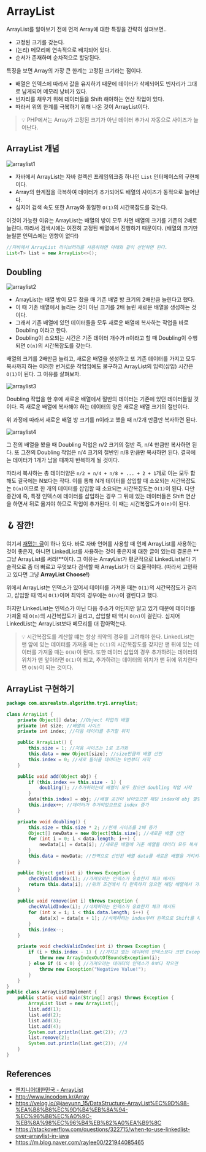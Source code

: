 # ArrayList

ArrayList를 알아보기 전에 먼저 Array에 대한 특징을 간략히 살펴보면..

- 고정된 크기를 갖는다.
- (논리) 메모리에 연속적으로 배치되어 있다.
- 순서가 존재하며 순차적으로 할당된다.

특징을 보면 Array의 가장 큰 한계는 고정된 크기라는 점이다.

- 배열은 인덱스에 따라서 값을 유지하기 때문에 데이터가 삭제되어도 빈자리가 그대로 남게되어 메모리 낭비가 있다.
- 빈자리를 채우기 위해 데이터들을 Shift 해야하는 연산 작업이 있다.
- 따라서 위의 한계를 극복하기 위해 나온 것이 ArrayList이다.

> 💡 PHP에서는 Array가 고정된 크기가 아닌 데이터 추가시 자동으로 사이즈가 늘어난다. 

## ArrayList 개념

![arraylist1](https://user-images.githubusercontent.com/55525868/224351658-f61da2f5-7800-41ca-8ab5-da2a953aad8e.png)

- 자바에서 ArrayList는 자바 컬렉션 프레임워크중 하나인 `List` 인터페이스의 구현체이다.
- Array의 한계점을 극복하여 데이터가 추가되어도 배열의 사이즈가 동적으로 늘어난다.
- 심지어 검색 속도 또한 Array와 동일한 `O(1)`의 시간복잡도를 갖는다.

이것이 가능한 이유는 ArrayList는 배열의 방이 모두 차면 배열의 크기를 기존의 2배로 늘린다. 따라서 검색시에는 여전히 고정된 배열에서 진행하기 때문이다. (배열의 크기만 늘릴뿐 인덱스에는 영향이 없다!)

```java
//자바에서 ArrayList 라이브러리를 사용하려면 아래와 같이 선언하면 된다.
List<T> list = new ArrayList<>();
```

## Doubling

![arraylist2](https://user-images.githubusercontent.com/55525868/224351667-0c599267-18bf-44bc-b846-84e5e944be82.png)

- ArrayList는 배열 방이 모두 찼을 때 기존 배열 방 크기의 2배만큼 늘린다고 했다.
- 이 때 기존 배열에서 늘리는 것이 아닌 크기를 2배 늘린 새로운 배열을 생성하는 것이다. 
- 그래서 기존 배열에 있던 데이터들을 모두 새로운 배열에 복사하는 작업을 바로 Doubling 이라고 한다.
- Doubling이 소요되는 시간은 기존 데이터 개수가 n이라고 할 때 Doubling이 수행되면 `O(n)`의 시간복잡도를 갖는다.

배열의 크기를 2배만큼 늘리고, 새로운 배열을 생성하고 또 기존 데이터를 가지고 모두 복사까지 하는 이러한 번거로운 작업임에도 불구하고 ArrayList의 입력(삽입) 시간은 `O(1)`이 된다. 그 이유를 살펴보자.

![arraylist3](https://user-images.githubusercontent.com/55525868/224351674-35fd49ed-a5fc-47e4-b2d9-1de4a90b4950.png)

Doubling 작업을 한 후에 새로운 배열에서 절반의 데이터는 기존에 있던 데이터들일 것이다. 즉 새로운 배열에 복사해야 하는 데이터의 양은 새로운 배열 크기의 절반이다.

위 과정에 따라서 새로운 배열 방 크기를 n이라고 했을 때 n/2개 만큼만 복사하면 된다.

![arraylist4](https://user-images.githubusercontent.com/55525868/224351685-922d24be-c8e8-46f0-8e56-e05551025baf.png)

그 전의 배열을 봤을 때 Doubling 작업은 n/2 크기의 절반 즉, n/4 만큼만 복사하면 된다. 또 그전의 Doubling 작업은 n/4 크기의 절반인 n/8 만큼만 복사하면 된다. 결국에는 데이터가 1개가 남을 때까지 반복하게 될 것이다.

따라서 복사하는 총 데이터양은 `n/2 + n/4 + n/8 + ... + 2 + 1`개로 이는 모두 합해도 결국에는 N보다는 작다. 이를 통해 N개 데이터를 삽입할 때 소요되는 시간복잡도는 `O(n)`이므로 한 개의 데이터를 삽입할 때 소요되는 시간복잡도는 `O(1)`이 된다. 다만 중간에 즉, 특정 인덱스에 데이터를 삽입하는 경우 그 뒤에 있는 데이터들은 Shift 연산을 하면서 뒤로 옮겨야 하므로 작업이 추가된다. 이 때는 시간복잡도가 `O(n)`이 된다.

## 🪝 잠깐!  

여기서 [재밌는 글](https://stackoverflow.com/questions/322715/when-to-use-linkedlist-over-arraylist-in-java)이 하나 있다. 바로 자바 언어를 사용할 때 언제 ArrayList를 사용하는 것이 좋은지, 아니면 LinkedList를 사용하는 것이 좋은지에 대한 글이 있는데 결론은 **그냥 ArrayList를 써라!**이다. 그 이유는 ArrayList가 평균적으로 LinkedList보다 기술적으로 좀 더 빠르고 무엇보다 검색할 때 ArrayList가 더 효율적이다. (따라서 고민하고 있다면 그냥 **ArrayList Choose!**)

위에서 ArrayList는 인덱스가 있어서 데이터를 가져올 때는 `O(1)`의 시간복잡도가 걸리고, 삽입할 때 역시 `O(1)`이며 최악의 경우에는 `O(n)`이 걸린다고 했다. 

하지만 LinkedList는 인덱스가 아닌 다음 주소가 어딘지만 알고 있기 때문에 데이터를 가져올 때 `O(n)`의 시간복잡도가 걸리고, 삽입할 때 역시 `O(n)`이 걸린다. 심지어 LinkedList는 ArrayList보다 메모리를 더 잡아먹는다.

> 💡 시간복잡도를 계산할 떄는 항상 최악의 경우를 고려해야 한다. LinkedList는 맨 앞에 있는 데이터를 가져올 때는 `O(1)`의 시간복잡도를 갖지만 맨 뒤에 있는 데이터를 가져올 때는 `O(N)`이 된다. 또한 데이터 삽입의 경우 추가하려는 데이터의 위치가 맨 앞이라면 `O(1)`이 되고, 추가하려는 데이터의 위치가 맨 뒤에 위치한다면 `O(N)`이 되는 것이다.

## ArrayList 구현하기

```java
package com.azurealstn.algorithm.try1.arraylist;

class ArrayList {
    private Object[] data; //Object 타입의 배열
    private int size; //배열의 사이즈
    private int index; //다음 데이터를 추가할 위치

    public ArrayList() {
        this.size = 1; //처음 사이즈는 1로 초기화
        this.data = new Object[size]; //size만큼의 배열 선언
        this.index = 0; //새로 들어올 데이터는 0번부터 시작
    }

    public void add(Object obj) {
        if (this.index == this.size - 1) {
            doubling(); //추가하려는데 배열이 모두 찼으면 doubling 작업 시작
        }
        data[this.index] = obj; //배열 공간이 남아있으면 해당 index에 obj 할당
        this.index++; //데이터가 추가되었으므로 index 증가
    }

    private void doubling() {
        this.size = this.size * 2; //현재 사이즈를 2배 증가
        Object[] newData = new Object[this.size]; //새로운 배열 선언
        for (int i = 0; i < data.length; i++) {
            newData[i] = data[i]; //새로운 배열에 기존 배열들 데이터 모두 복사
        }
        this.data = newData; //전역으로 선언된 배열 data를 새로운 배열을 가리키게 한다.
    }

    public Object get(int i) throws Exception {
        checkValidIndex(i); //가져오려는 인덱스가 유효한지 체크 메서드
        return this.data[i]; //위의 조건에서 다 만족하지 않으면 해당 배열에서 가져온다.
    }

    public void remove(int i) throws Exception {
        checkValidIndex(i); //삭제하려는 인덱스가 유효한지 체크 메서드
        for (int x = i; i < this.data.length; i++) {
            data[x] = data[x + 1]; //삭제하려는 index부터 왼쪽으로 Shift를 해준다.
        }
        this.index--;
    }

    private void checkValidIndex(int i) throws Exception {
        if (i > this.index - 1) { //가지고 있는 데이터의 인덱스보다 크면 Exception
            throw new ArrayIndexOutOfBoundsException(i);
        } else if (i < 0) { //가져오려는 데이터의 인덱스가 0보다 작으면
            throw new Exception("Negative Value!");
        }
    }
}
public class ArrayListImplement {
    public static void main(String[] args) throws Exception {
        ArrayList list = new ArrayList();
        list.add(1);
        list.add(2);
        list.add(3);
        list.add(4);
        System.out.println(list.get(2)); //3
        list.remove(2);
        System.out.println(list.get(2)); //4
    }
}
```


## References

- [엔지니어대한민국 - ArrayList](https://www.youtube.com/watch?v=I4_uFyjWZn4&t=114s)
- http://www.incodom.kr/Array
- https://velog.io/@jaeyunn_15/DataStructure-ArrayList%EC%9D%98-%EA%B8%B8%EC%9D%B4%EB%8A%94-%EC%96%B8%EC%A0%9C-%EB%8A%98%EC%96%B4%EB%82%A0%EA%B9%8C
- https://stackoverflow.com/questions/322715/when-to-use-linkedlist-over-arraylist-in-java
- https://m.blog.naver.com/raylee00/221944085465